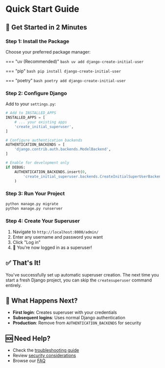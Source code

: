 # Quick Start Guide

## 🚀 Get Started in 2 Minutes

### Step 1: Install the Package

Choose your preferred package manager:

=== "uv (Recommended)"
    ```bash
    uv add django-create-initial-user
    ```

=== "pip"
    ```bash
    pip install django-create-initial-user
    ```

=== "poetry"
    ```bash
    poetry add django-create-initial-user
    ```

### Step 2: Configure Django

Add to your `settings.py`:

```python
# Add to INSTALLED_APPS
INSTALLED_APPS = [
    # ... your existing apps
    'create_initial_superuser',
]

# Configure authentication backends
AUTHENTICATION_BACKENDS = [
    'django.contrib.auth.backends.ModelBackend',
]

# Enable for development only
if DEBUG:
    AUTHENTICATION_BACKENDS.insert(0,
        'create_initial_superuser.backends.CreateInitialSuperUserBackend'
    )
```

### Step 3: Run Your Project

```bash
python manage.py migrate
python manage.py runserver
```

### Step 4: Create Your Superuser

1. Navigate to `http://localhost:8000/admin/`
2. Enter any username and password you want
3. Click "Log in"
4. 🎉 You're now logged in as a superuser!

## ✅ That's It!

You've successfully set up automatic superuser creation. The next time you start a fresh Django project, you can skip the `createsuperuser` command entirely.

## 🔄 What Happens Next?

- **First login**: Creates superuser with your credentials
- **Subsequent logins**: Uses normal Django authentication
- **Production**: Remove from `AUTHENTICATION_BACKENDS` for security

## 🆘 Need Help?

- Check the [troubleshooting guide](troubleshooting.md)
- Review [security considerations](security.md)
- Browse our [FAQ](faq.md)
